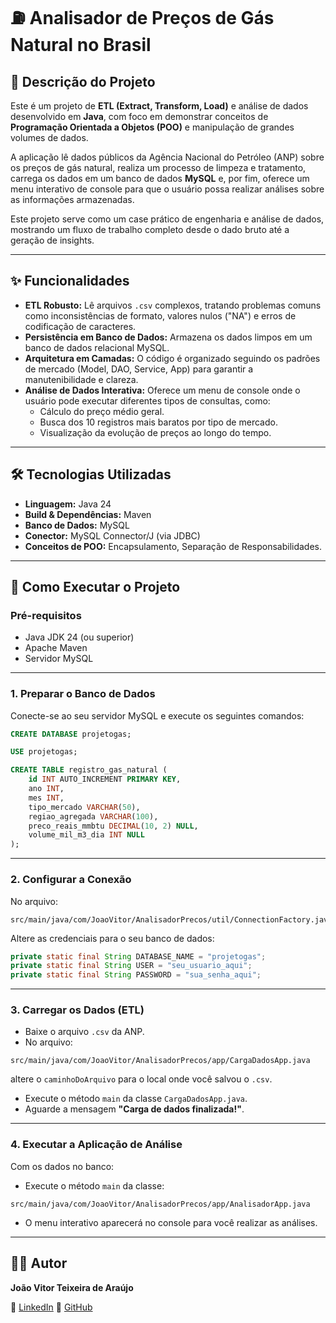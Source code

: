 
# ⛽ Analisador de Preços de Gás Natural no Brasil

## 📖 Descrição do Projeto

Este é um projeto de **ETL (Extract, Transform, Load)** e análise de dados desenvolvido em **Java**, com foco em demonstrar conceitos de **Programação Orientada a Objetos (POO)** e manipulação de grandes volumes de dados.

A aplicação lê dados públicos da Agência Nacional do Petróleo (ANP) sobre os preços de gás natural, realiza um processo de limpeza e tratamento, carrega os dados em um banco de dados **MySQL** e, por fim, oferece um menu interativo de console para que o usuário possa realizar análises sobre as informações armazenadas.

Este projeto serve como um case prático de engenharia e análise de dados, mostrando um fluxo de trabalho completo desde o dado bruto até a geração de insights.

---

## ✨ Funcionalidades

- **ETL Robusto:** Lê arquivos `.csv` complexos, tratando problemas comuns como inconsistências de formato, valores nulos ("NA") e erros de codificação de caracteres.  
- **Persistência em Banco de Dados:** Armazena os dados limpos em um banco de dados relacional MySQL.  
- **Arquitetura em Camadas:** O código é organizado seguindo os padrões de mercado (Model, DAO, Service, App) para garantir a manutenibilidade e clareza.  
- **Análise de Dados Interativa:** Oferece um menu de console onde o usuário pode executar diferentes tipos de consultas, como:
  - Cálculo do preço médio geral.  
  - Busca dos 10 registros mais baratos por tipo de mercado.  
  - Visualização da evolução de preços ao longo do tempo.  

---

## 🛠️ Tecnologias Utilizadas

- **Linguagem:** Java 24  
- **Build & Dependências:** Maven  
- **Banco de Dados:** MySQL  
- **Conector:** MySQL Connector/J (via JDBC)  
- **Conceitos de POO:** Encapsulamento, Separação de Responsabilidades.  

---

## 🚀 Como Executar o Projeto

### Pré-requisitos

- Java JDK 24 (ou superior)  
- Apache Maven  
- Servidor MySQL  

---

### 1. Preparar o Banco de Dados

Conecte-se ao seu servidor MySQL e execute os seguintes comandos:

```sql
CREATE DATABASE projetogas;

USE projetogas;

CREATE TABLE registro_gas_natural (
    id INT AUTO_INCREMENT PRIMARY KEY,
    ano INT,
    mes INT,
    tipo_mercado VARCHAR(50),
    regiao_agregada VARCHAR(100),
    preco_reais_mmbtu DECIMAL(10, 2) NULL,
    volume_mil_m3_dia INT NULL
);
````

---

### 2. Configurar a Conexão

No arquivo:

```
src/main/java/com/JoaoVitor/AnalisadorPrecos/util/ConnectionFactory.java
```

Altere as credenciais para o seu banco de dados:

```java
private static final String DATABASE_NAME = "projetogas"; 
private static final String USER = "seu_usuario_aqui"; 
private static final String PASSWORD = "sua_senha_aqui";
```

---

### 3. Carregar os Dados (ETL)

* Baixe o arquivo `.csv` da ANP.
* No arquivo:

```
src/main/java/com/JoaoVitor/AnalisadorPrecos/app/CargaDadosApp.java
```

altere o `caminhoDoArquivo` para o local onde você salvou o `.csv`.

* Execute o método `main` da classe `CargaDadosApp.java`.
* Aguarde a mensagem **"Carga de dados finalizada!"**.

---

### 4. Executar a Aplicação de Análise

Com os dados no banco:

* Execute o método `main` da classe:

```
src/main/java/com/JoaoVitor/AnalisadorPrecos/app/AnalisadorApp.java
```

* O menu interativo aparecerá no console para você realizar as análises.

---

## 👨‍💻 Autor

**João Vitor Teixeira de Araújo**

🔗 [LinkedIn](#)
🔗 [GitHub](#)
